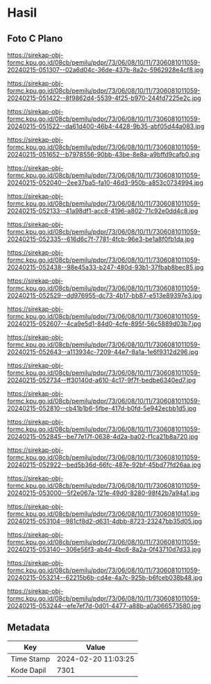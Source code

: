 # Hasil

## Foto C Plano

https://sirekap-obj-formc.kpu.go.id/08cb/pemilu/pdpr/73/06/08/10/11/7306081011059-20240215-051307--02a6d04c-36de-437b-8a2c-5962928e4cf8.jpg

https://sirekap-obj-formc.kpu.go.id/08cb/pemilu/pdpr/73/06/08/10/11/7306081011059-20240215-051422--8f9862d4-5539-4f25-b970-244fd7225e2c.jpg

https://sirekap-obj-formc.kpu.go.id/08cb/pemilu/pdpr/73/06/08/10/11/7306081011059-20240215-051522--da61d400-46b4-4428-9b35-abf05d44a083.jpg

https://sirekap-obj-formc.kpu.go.id/08cb/pemilu/pdpr/73/06/08/10/11/7306081011059-20240215-051652--b7978556-90bb-43be-8e8a-a9bffd9cafb0.jpg

https://sirekap-obj-formc.kpu.go.id/08cb/pemilu/pdpr/73/06/08/10/11/7306081011059-20240215-052040--2ee37ba5-fa10-46d3-950b-a853c0734994.jpg

https://sirekap-obj-formc.kpu.go.id/08cb/pemilu/pdpr/73/06/08/10/11/7306081011059-20240215-052133--41a98df1-acc8-4196-a802-71c92e0dd4c8.jpg

https://sirekap-obj-formc.kpu.go.id/08cb/pemilu/pdpr/73/06/08/10/11/7306081011059-20240215-052335--616d6c7f-7781-4fcb-96e3-be1a8f0fb1da.jpg

https://sirekap-obj-formc.kpu.go.id/08cb/pemilu/pdpr/73/06/08/10/11/7306081011059-20240215-052438--98e45a33-b247-480d-93b1-37fbab8bec85.jpg

https://sirekap-obj-formc.kpu.go.id/08cb/pemilu/pdpr/73/06/08/10/11/7306081011059-20240215-052529--dd976955-dc73-4b17-bb87-e513e89397e3.jpg

https://sirekap-obj-formc.kpu.go.id/08cb/pemilu/pdpr/73/06/08/10/11/7306081011059-20240215-052607--4ca9e5d1-84d0-4cfe-895f-56c5889d03b7.jpg

https://sirekap-obj-formc.kpu.go.id/08cb/pemilu/pdpr/73/06/08/10/11/7306081011059-20240215-052643--a113934c-7209-44e7-8a1a-1e6f9312d296.jpg

https://sirekap-obj-formc.kpu.go.id/08cb/pemilu/pdpr/73/06/08/10/11/7306081011059-20240215-052734--ff30140d-a610-4c17-9f7f-bedbe6340ed7.jpg

https://sirekap-obj-formc.kpu.go.id/08cb/pemilu/pdpr/73/06/08/10/11/7306081011059-20240215-052810--cb41b1b6-5fbe-417d-b0fd-5e942ecbb1d5.jpg

https://sirekap-obj-formc.kpu.go.id/08cb/pemilu/pdpr/73/06/08/10/11/7306081011059-20240215-052845--be77e17f-0638-4d2a-ba02-f1ca21b8a720.jpg

https://sirekap-obj-formc.kpu.go.id/08cb/pemilu/pdpr/73/06/08/10/11/7306081011059-20240215-052922--bed5b36d-66fc-487e-92bf-45bd77fd26aa.jpg

https://sirekap-obj-formc.kpu.go.id/08cb/pemilu/pdpr/73/06/08/10/11/7306081011059-20240215-053000--5f2e067a-121e-49d0-8280-98f42b7a94a1.jpg

https://sirekap-obj-formc.kpu.go.id/08cb/pemilu/pdpr/73/06/08/10/11/7306081011059-20240215-053104--981cf8d2-d631-4dbb-8723-23247bb35d05.jpg

https://sirekap-obj-formc.kpu.go.id/08cb/pemilu/pdpr/73/06/08/10/11/7306081011059-20240215-053140--306e56f3-ab4d-4bc6-8a2a-0f43710d7d33.jpg

https://sirekap-obj-formc.kpu.go.id/08cb/pemilu/pdpr/73/06/08/10/11/7306081011059-20240215-053214--62215b6b-cd4e-4a7c-925b-b6fceb038b48.jpg

https://sirekap-obj-formc.kpu.go.id/08cb/pemilu/pdpr/73/06/08/10/11/7306081011059-20240215-053244--efe7ef7d-0d01-4477-a88b-a0a066573580.jpg


## Metadata

| Key        | Value               |
| ---------- | ------------------- |
| Time Stamp | 2024-02-20 11:03:25 |
| Kode Dapil | 7301                |



